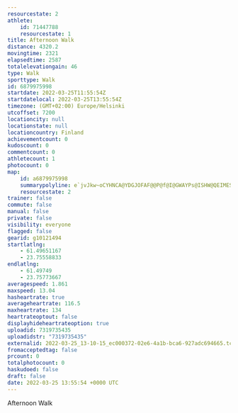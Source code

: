 ```yaml
---
resourcestate: 2
athlete:
    id: 71447788
    resourcestate: 1
title: Afternoon Walk
distance: 4320.2
movingtime: 2321
elapsedtime: 2587
totalelevationgain: 46
type: Walk
sporttype: Walk
id: 6879975998
startdate: 2022-03-25T11:55:54Z
startdatelocal: 2022-03-25T13:55:54Z
timezone: (GMT+02:00) Europe/Helsinki
utcoffset: 7200
locationcity: null
locationstate: null
locationcountry: Finland
achievementcount: 0
kudoscount: 0
commentcount: 0
athletecount: 1
photocount: 0
map:
    id: a6879975998
    summarypolyline: e`jvJkw~oCYHNCA@YDGJOFAF@@P@f@I@GWAYPs@ISHW@QEIMES]SCwAEc@EOCk@Dq@H_@FK@QsAHEFE?EC@k@Cg@G_@KWCo@Kk@GoAIW?]MGAEKk@?OLeACw@M{AUaAEGSKGQAk@FmAAq@GIQKK?IOGw@?{@]aAi@e@U?MFK@_Ax@OR]RS`@?TAFC@IQAUIYC_@KOCOMIa@GK?CC@u@Dm@Jc@@m@Co@Jy@GmBDq@Gq@JaB?]EOGGSKI?GJIBMCQKC?COGQ?SHWQm@BWAiAEc@Mc@GqEGc@IcAK[c@Yi@cAOIGO_@_@MSCGEi@]YQo@?OOw@GSKO@INWAeALy@CuCBg@CQ@w@CYCCG?EMUKKWG[Y_@@c@E_@BMLMDQT?PIXCHCFIDWAKBIViGFAJKHC@EGe@@DBANPWKIQEU@WCY@[Fe@?oCHsA?YIa@Dk@CcA@YF[Eo@Di@?YJ}@Eo@MOCK@w@Ak@G_@EuA?IFMAABS?uAOg@A_@Ea@Dy@ASG[EoAJkDQkFBc@LOJGdAfDIURC@NMRBTAPJ`@AvBBPHLBP?LC`@?XDNHLDPIr@@TCx@FJD`AEf@BT@|AI~@BHHNE^N\BRIfBAr@@^Ed@?t@DdDRp@TZPh@PLD?HKF?NZXL\t@QxHB[Vq@AA@PKn@KdABf@DLD`@DHDDERCI?m@FADHL@P^j@DJPCNIN]@GHKj@ExKb@fAFTGACB[?KD?D@d@DXAd@HRBVAr@H\?rB@TCx@I^KRCL?x@F^FHLt@ClAJpAIn@TdA@X?ZDZAPVjABlAIb@APDPf@`ARRJFL?`@Ll@?LJVd@FDH@HF^?FDPEPHPTb@TPXd@RR`@F\Cv@D`@@b@Hz@?NJb@ATH|@@t@PbB?VGd@@ZHZ?PPTDL@RDNPbBCZJjBAx@AJDt@En@M|@@ZFRB\AJHL@JFFEH@FCD@HEFDD?BBJ
    resourcestate: 2
trainer: false
commute: false
manual: false
private: false
visibility: everyone
flagged: false
gearid: g10121494
startlatlng:
    - 61.49651167
    - 23.75558833
endlatlng:
    - 61.49749
    - 23.75773667
averagespeed: 1.861
maxspeed: 13.04
hasheartrate: true
averageheartrate: 116.5
maxheartrate: 134
heartrateoptout: false
displayhideheartrateoption: true
uploadid: 7319735435
uploadidstr: "7319735435"
externalid: 2022-03-25_13-10-15_ec000372-02e6-4a1b-bca6-927adc694665.tcx
fromacceptedtag: false
prcount: 0
totalphotocount: 0
haskudoed: false
draft: false
date: 2022-03-25 13:55:54 +0000 UTC
---
```

Afternoon Walk